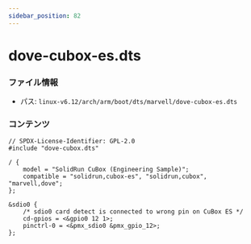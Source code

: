 ```yaml
---
sidebar_position: 82
---
```

# dove-cubox-es.dts

### ファイル情報

- パス: `linux-v6.12/arch/arm/boot/dts/marvell/dove-cubox-es.dts`

### コンテンツ

```dts
// SPDX-License-Identifier: GPL-2.0
#include "dove-cubox.dts"

/ {
	model = "SolidRun CuBox (Engineering Sample)";
	compatible = "solidrun,cubox-es", "solidrun,cubox", "marvell,dove";
};

&sdio0 {
	/* sdio0 card detect is connected to wrong pin on CuBox ES */
	cd-gpios = <&gpio0 12 1>;
	pinctrl-0 = <&pmx_sdio0 &pmx_gpio_12>;
};

```

